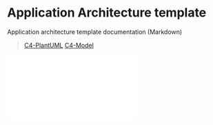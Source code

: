 # Application Architecture template
Application architecture template documentation (Markdown)
> [C4-PlantUML](https://github.com/RicardoNiepel/C4-PlantUML)
> [C4-Model](https://www.mytechiebits.com/C4)

![High Level Architecture](high-level-architecture.md)

